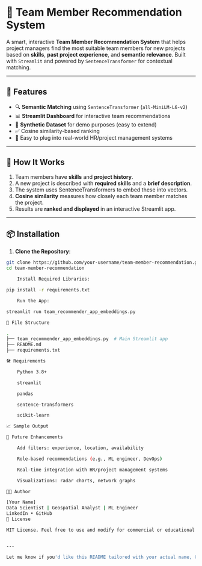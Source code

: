 # 🧠 Team Member Recommendation System

A smart, interactive **Team Member Recommendation System** that helps project managers find the most suitable team members for new projects based on **skills**, **past project experience**, and **semantic relevance**. Built with `Streamlit` and powered by `SentenceTransformer` for contextual matching.

---

## 🚀 Features

- 🔍 **Semantic Matching** using `SentenceTransformer` (`all-MiniLM-L6-v2`)
- 📊 **Streamlit Dashboard** for interactive team recommendations
- 📁 **Synthetic Dataset** for demo purposes (easy to extend)
- ✅ Cosine similarity-based ranking
- 🔧 Easy to plug into real-world HR/project management systems

---

## 🧠 How It Works

1. Team members have **skills** and **project history**.
2. A new project is described with **required skills** and a **brief description**.
3. The system uses SentenceTransformers to embed these into vectors.
4. **Cosine similarity** measures how closely each team member matches the project.
5. Results are **ranked and displayed** in an interactive Streamlit app.

---

## 📦 Installation

1. **Clone the Repository**:
```bash
git clone https://github.com/your-username/team-member-recommendation.git
cd team-member-recommendation

    Install Required Libraries:

pip install -r requirements.txt

    Run the App:

streamlit run team_recommender_app_embeddings.py

📁 File Structure

.
├── team_recommender_app_embeddings.py  # Main Streamlit app
├── README.md
├── requirements.txt

🛠 Requirements

    Python 3.8+

    streamlit

    pandas

    sentence-transformers

    scikit-learn

📈 Sample Output

🤖 Future Enhancements

    Add filters: experience, location, availability

    Role-based recommendations (e.g., ML engineer, DevOps)

    Real-time integration with HR/project management systems

    Visualizations: radar charts, network graphs

👨‍💻 Author

[Your Name]
Data Scientist | Geospatial Analyst | ML Engineer
LinkedIn • GitHub
📄 License

MIT License. Feel free to use and modify for commercial or educational purposes.


---

Let me know if you'd like this README tailored with your actual name, GitHub, or LinkedIn links—or if you'd like a version with **demo screenshots** and **deployment steps** for platforms like **Streamlit Cloud** or **Render**.

